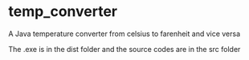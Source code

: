 # temp_converter

A Java temperature converter from celsius to farenheit and vice versa

The .exe is in the dist folder and the source codes are in the src folder
